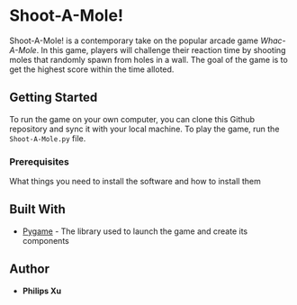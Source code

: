 # Shoot-A-Mole!
Shoot-A-Mole! is a contemporary take on the popular arcade game *Whac-A-Mole*. In this game, players will challenge their reaction time by shooting moles that randomly spawn from holes in a wall. The goal of the game is to get the highest score within the time alloted. 


## Getting Started
To run the game on your own computer, you can clone this Github repository and sync it with your local machine. To play the game, run the `Shoot-A-Mole.py` file.

### Prerequisites

What things you need to install the software and how to install them

## Built With

* [Pygame](http://www.dropwizard.io/1.0.2/docs/) - The library used to launch the game and create its components

## Author

* **Philips Xu**


